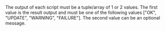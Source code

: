 The output of each script must be a tuple/array of 1 or 2 values. The first value is the result output and must be one of the following values ["OK", "UPDATE", "WARNING", "FAILURE"]. The second value can be an optional message.
